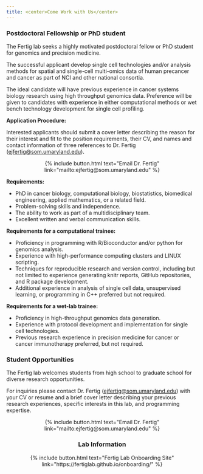 ```yaml
---
title: <center>Come Work with Us</center>
---
```


### Postdoctoral Fellowship or PhD student

The Fertig lab seeks a highly motivated postdoctoral fellow or PhD student for genomics and precision medicine. 

The successful applicant develop single cell technologies and/or analysis methods for spatial and single-cell multi-omics data of human precancer and cancer as part of NCI and other national consortia. 

The ideal candidate will have previous experience in cancer systems biology research using high throughput genomics data. Preference will be given to candidates with experience in either computational methods or wet bench technology development for single cell profiling.

**Application Procedure:**

Interested applicants should submit a cover letter describing the reason for their interest and fit to the position requirements, their CV, and names and contact information of three references to Dr. Fertig (<a href="mailto:ejfertig@som.umaryland.edu">ejfertig@som.umaryland.edu</a>).

<center>{% include button.html text="Email Dr. Fertig" link="mailto:ejfertig@som.umaryland.edu" %}</center>

**Requirements:**

- PhD in cancer biology, computational biology, biostatistics, biomedical engineering, applied mathematics, or a related field. 
- Problem-solving skills and independence.
- The ability to work as part of a multidisciplinary team.
- Excellent written and verbal communication skills.

**Requirements for a computational trainee:**

- Proficiency in programming with R/Bioconductor and/or python for genomics analysis. 
- Experience with high-performance computing clusters and LINUX scripting.
- Techniques for reproducible research and version control, including but not limited to experience generating knitr reports, GitHub repositories, and R package development.
- Additional experience in analysis of single cell data, unsupervised learning, or programming in C++ preferred but not required.

**Requirements for a wet-lab trainee:**

- Proficiency in high-throughput genomics data generation.  
- Experience with protocol development and implementation for single cell technologies. 
- Previous research experience in precision medicine for cancer or cancer immunotherapy preferred, but not required.


### Student Opportunities

The Fertig lab welcomes students from high school to graduate school for diverse research opportunities.

For inquiries please contact Dr. Fertig (<a href="mailto:ejfertig@som.umaryland.edu">ejfertig@som.umaryland.edu</a>) with your CV or resume and a brief cover letter describing your previous research experiences, specific interests in this lab, and programming expertise.

<center>{% include button.html text="Email Dr. Fertig" link="mailto:ejfertig@som.umaryland.edu" %}</center>

### <center>Lab Information</center>

<center>{% include button.html text="Fertig Lab Onboarding Site" link="https://fertiglab.github.io/onboarding/" %}</center>
